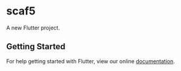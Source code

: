 # scaf5

A new Flutter project.

## Getting Started

For help getting started with Flutter, view our online
[documentation](https://flutter.io/).
